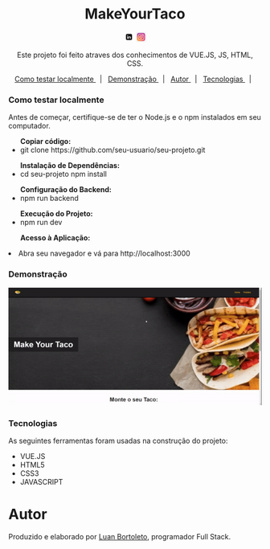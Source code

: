 <h1 align="center">MakeYourTaco</h1>
<p  align='center'> 
 <a href= 'https://www.linkedin.com/in/luan-bortoleto-590490234/'>
 <img alt='Luan Bortoleto [Linkedin]' src='/linkeicon.jpg' width=20px></a>
  <a href='https://www.instagram.com/luanbortoleto/'><img alt='Luan Bortoleto [Instagram]' src='/instagramicon.jpg' width=20px></a>
  </p>
  
  <p align="center"> Este projeto foi feito atraves dos conhecimentos de VUE.JS, JS, HTML, CSS.
 </p>
 
 <p align='center'>
  <a href= '#sobre'> Como testar localmente </a> &nbsp;&nbsp;|&nbsp;&nbsp;
 <a href= '#demonstração'> Demonstração </a> &nbsp;&nbsp;|&nbsp;&nbsp;
 <a href= '#autor'> Autor </a> &nbsp;&nbsp;|&nbsp;&nbsp;
 <a href= '#tecnologias'> Tecnologias </a> &nbsp;&nbsp;|&nbsp;&nbsp;
 </p>
 
 
 ### Como testar localmente
 
 Antes de começar, certifique-se de ter o Node.js e o npm instalados em seu computador.

 <div>
<ul> <b>Copiar código:</b>
 <li>git clone https://github.com/seu-usuario/seu-projeto.git </li>
 </ul>
<ul><b>Instalação de Dependências:</b>
<li>cd seu-projeto npm install</li>
</ul>
<ul><b>Configuração do Backend:</b>
<li>npm run backend</li>
</ul>
<ul><b>Execução do Projeto:</b>
<li>npm run dev</li>
</ul>
<ul><b>Acesso à Aplicação:</b></ul>
<li>Abra seu navegador e vá para http://localhost:3000</li>
</ul>
</div>

 ### Demonstração
 
<p align='center'> <img src= '/gifvue.gif'></p>
 
### Tecnologias

As seguintes ferramentas foram usadas na construção do projeto:

<div>
<ul>
<li>VUE.JS</li>
<li>HTML5</li>
<li>CSS3</li>
<li>JAVASCRIPT</li>
</ul>
</div>
 
 # Autor 
 <p> Produzido e elaborado por <a href='https://www.instagram.com/luanbortoleto/'>Luan Bortoleto</a>, programador Full Stack.</p>

